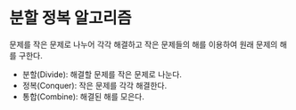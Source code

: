 # 분할 정복 알고리즘

문제를 작은 문제로 나누어 각각 해결하고 작은 문제들의 해를 이용하여 원래 문제의 해를 구한다.

- 분할(Divide): 해결할 문제를 작은 문제로 나눈다.
- 정복(Conquer): 작은 문제를 각각 해결한다.
- 통합(Combine): 해결된 해를 모은다.



